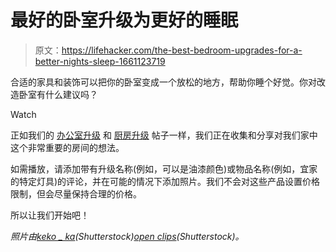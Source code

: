 # 最好的卧室升级为更好的睡眠

> 原文：<https://lifehacker.com/the-best-bedroom-upgrades-for-a-better-nights-sleep-1661123719>

合适的家具和装饰可以把你的卧室变成一个放松的地方，帮助你睡个好觉。你对改造卧室有什么建议吗？

Watch

正如我们的 [办公室升级](https://lifehacker.com/the-best-budget-office-upgrades-money-can-buy-1493605408) 和 [厨房升级](http://lifehacker.com/the-best-kitchen-upgrades-money-can-buy-1498308611) 帖子一样，我们正在收集和分享对我们家中这个非常重要的房间的想法。

如需播放，请添加带有升级名称(例如，可以是油漆颜色)或物品名称(例如，宜家的特定灯具)的评论，并在可能的情况下添加照片。我们不会对这些产品设置价格限制，但会尽量保持合理的价格。

所以让我们开始吧！

*照片由*[*keko _ ka*](http://www.shutterstock.com/pic-85909810.html)*(Shutterstock)*[*open clips*](http://http://pixabay.com/en/motherboard-circuit-http://pixabay.com/en/motherboard-circuit-diagram-circuit-152501/diagram-circuit-152501/pixabay.com/en/motherboard-circuit-diagram-circuit-152501/)*(Shutterstock)。*